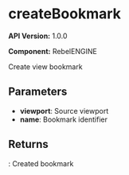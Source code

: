 # createBookmark

**API Version:** 1.0.0

**Component:** RebelENGINE

Create view bookmark

## Parameters

- **viewport**: Source viewport
- **name**: Bookmark identifier

## Returns

: Created bookmark

